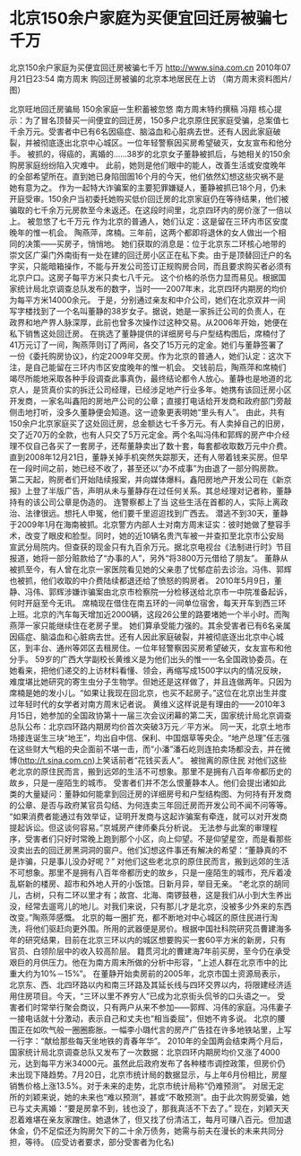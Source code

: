 # 北京150余户家庭为买便宜回迁房被骗七千万

北京150余户家庭为买便宜回迁房被骗七千万
http://www.sina.com.cn  2010年07月21日23:54  南方周末
购回迁房被骗的北京本地居民在上访 （南方周末资料图片/图）

北京旺地回迁房骗局 150余家庭一生积蓄被忽悠
南方周末特约撰稿 冯翔
核心提示：为了冒名顶替买一间便宜的回迁房，150多户北京原住民家庭受骗，总案值七千余万元。受害者中已有6名因癌症、脑溢血和心脏病去世。还有人因此家庭破裂，并被彻底逐出北京中心城区。一位年轻警察因买房希望破灭，女友宣布和他分手。
被抓的，得癌的，离婚的……38岁的北京女子董静被抓后，与她相关的150余购房家庭纷纷陷入灾难中。
此前，她则是他们眼中的能人，改善生活或安度晚年的全部希望所在。直到她已身陷囹圄16个月的今天，他们依然幻想这些灾祸不是她有意为之。
作为一起特大诈骗案的主要犯罪嫌疑人，董静被抓已18个月，仍未开庭受审。150余户当初委托她购买低价回迁房的北京家庭仍在等待结果，他们被骗取的七千余万元房款至今未返还。在这段时间里，北京四环内的房价涨了一倍以上。
被忽悠了七千万元
作为北京的普通人，她们认定：这是留在三环内市区安度晚年的惟一机会。
陶燕萍，席楠。三年前，这两个都即将退休的女人做出一个相同的决策——买房子，悄悄地。
她们获取的消息是：位于北京东二环核心地带的崇文区广渠门外南街有一处在建的回迁房小区正在私下卖。由于是顶替回迁户的名字买，只能暗箱操作，不能与开发公司签订正规购房合同，而且要求购买者必须有北京户口。这房子每平方米只卖七八千元。
这个价格的杀伤力显而易见。根据国家统计局北京调查总队发布的数字，当时——2007年末，北京四环内期房的均价为每平方米14000余元。
于是，分别通过亲友和中介公司，她们在北京双井一间写字楼找到了一个名叫董静的38岁女子。据说，她是一家拆迁公司的负责人，在政界和地产界人脉深厚，此前也曾多次操作过这种交易。从2006年开始，她便在私下销售这处回迁房。
在挑选了董静提供的详细房号与户型结构图后，席楠付了41万元订了一间，陶燕萍则订了两间，各交了15万元的定金。她们与董静签署了一份《委托购房协议》，约定2009年交房。作为北京的普通人，她们认定：这次下注，是自己能留在三环内市区安度晚年的惟一机会。
交钱前后，陶燕萍和席楠们竭尽所能地采取各种手段调查此事真伪，最终结论都令人放心。董静也是地道的北京人，是货真价实的拆迁公司经理，已经涉足地产行业多年。她携有该回迁房小区开发商，一家名叫鑫阳的房地产公司的公章；直接打电话给开发商和政府部门旁敲侧击地打听，没多久董静便会知道。这一迹象更表明她“里头有人”。
由此，共有150余户北京家庭买了这处回迁房，总金额达七千多万元。有人卖掉自己的旧房，交了近70万的全款，也有人只交了5万元定金。两个名叫冯伟和郭辉的房产中介经理不仅自己各买了一套房子，还帮董静卖出了数十套，每套都收取数万元中介费。
直到2008年12月21日，董静关掉手机突然失踪那天，还有人带着钱来买房。但早在一段时间之前，她已经不收了，甚至还以“办不成事”为由退了一部分购房款。
第二天起，购房者们开始陆续报案，并向媒体爆料。鑫阳房地产开发公司在《新京报》上登了半版广告，声明从未与董静存在过任何关系。其总经理对记者称，董静持有的该公司公章是伪造的。
连警察都上了当
这些生活在首都的人，实际上离政治、法律很远。想托人申冤，他们要千里迢迢找到广西去。
潜逃不到30天，董静于2009年1月在海南被抓。北京警方内部人士对南方周末证实：彼时她做了整容手术，改变了眼皮和脸型。同时，她的近10辆名贵汽车被一并查扣至北京市公安局宣武分局院内。但查获的现金只有九百余万元。据北京电视台《法制进行时》节目报道，她将一部分赃款给了“办事的人”，另外“将3800万元借给了朋友”。
董静从被抓至今，有人曾在北京一家医院看见她的父亲患了忧郁症前去诊治。冯伟、郭辉也被抓，他们收取的中介费陆续都退还给了愤怒的购房者。
2010年5月9日，董静、冯伟、郭辉涉嫌诈骗案由北京市检察院一分检移送给北京市一中院准备起诉，何时开庭至今无讯。
席楠现在借住在南五环的一间单位宿舍，每天开车到西三环上班。北京的汽车每天增加近2000辆，这段26公里的路要堵她一个半小时。而陶燕萍一家只能继续住在老房子里。
她们算承受能力强的。其余受害者已有6名亲属因癌症、脑溢血和心脏病去世。还有人因此家庭破裂，并被彻底逐出北京中心城区，到丰台、通州等郊区去租房住。一位年轻警察因买房希望破灭，女友宣布和他分手。
59岁的广西大学副校长黄维义是为他们出头的惟一一名全国政协委员。在她看来，把他们递交的上访材料看懂、领会，再缩写成1500字以内的情况反映，难度堪比她研究的寄生虫分子生物学。但她还是这样做了，并且连做两年。只因为席楠是她的发小儿。“如果让我现在回北京，也买不起房子。”这位在北京出生并度过年轻时代的女学者对南方周末记者说。
黄维义这样说是有理由的——2010年3月15日，她参加的全国政协第十一届三次会议闭幕的第二天，国家统计局北京调查总队公布：北京四环路内期房均价首次突破3万元／平方米。
同一天，北京土地市场接连诞生三块“地王”，均出自中信、保利、中国烟草等央企。“地产总理”任志强在这些财大气粗的央企面前不堪一击，而“小潘”潘石屹则连拍卖场都没去，并在微博(http://t.sina.com.cn)上笑话前者“花钱买丢人”。
被抛离的原住民
对他们这些老北京的原住民而言，搬到远郊的生活不可想象。那里不是拥有八百年帝都历史的故乡，只是一座陌生的城市。
受害者们并不怎么恨董静本人。他们会提出诸如此类的大量疑问：董静如何能拿到回迁房的详细房号和户型结构图、为何持有开发商的公章、是否与政府某官员勾结、为何连卖三年回迁房而开发公司不闻不问等等。
“如果消费者能通过有效举证，证明开发商与这起诈骗案有牵连，就可以对开发商提起诉讼。但这谈何容易。”京城房产律师秦兵分析说。
无法参与此案的审理程序，受害者们只好时常晚上跑到那个小区，向上仰望。不是仰望星空，而是看那些没卖出去的回迁房黑洞洞的窗户。他们幻想这件事还有解决的希望：“董静真的不是诈骗，只是事儿没办好呢？”
对他们这些老北京的原住民而言，搬到远郊的生活不可想象。那里不是拥有八百年帝都历史的故乡，只是一座陌生的城市，充斥着凌乱崭新的楼房、超市和外地人开的小饭馆。日新月异，举目无亲。
“老北京的胡同儿，古树，只有二环以里才有；故宫、北海、南锣鼓巷，这是我们从小到大生养出没，经常去遛弯儿的地儿。对我们来说，只有那儿才是北京，没被多少外来的东西改变。”陶燕萍感慨。
北京的每一圈扩充，都不断地对中心城区的原住民进行淘洗，将他们驱赶向更外围。所用的武器便是房价。根据中国社科院研究员曹建海多年的研究结果，目前在北京三环以内的城区想要购买一套60平方米的新房，只有官员、白领阶层中的收入较高阶层。
籍贯河北的曹建海7年前买房，至今仍在承受艰巨的月供压力。他在为南方周末所做的分析中形容，“上述人群在北京市中的比重大约为10%－15%”。
在董静开始卖房前的2005年，北京市国土资源局表示，北京东、西、北四环路以内和南三环路及其延长线与四环交界以内，将限建经济适用住房项目。今天，“三环以里不养穷人”已成为北京街头侃爷的口头语之一。
受害者们时常举行聚会商议，只有两户从来不参加——郭辉、冯伟的家庭。冯伟妻子一接电话就十分激动，表示自己和丈夫也“相当委屈”，但她不肯多说。
北京的腰围正在如吹气般一圈圈膨胀。一幅李小璐代言的房产广告挂在许多地铁站里，上写一行字：“献给那些每天坐地铁的青春年华”。
2010年的全国两会结束两个月后，国家统计局北京调查总队又发布了一次数据：北京四环内期房均价又涨了4000元，达到每平方米34000元。虽然此后政府发布了各种楼市调控政策，但房价仍未出现下降趋势。7月20日，北京市统计局的数据显示，与上年6月份相比，房屋销售价格上涨13.5%。对于未来的走势，北京市统计局称“仍难预测”。
对居无定所的刘颖来说，她的未来也“难以预测”，甚或“不敢预测”。由于此次购房受骗，她已与丈夫离婚：“要是房拿不到，钱也没了，那我真活不下去了。”
现在，刘颖天天忍着难堪在亲友家蹭住。她退休了，但又找了份清洁工，每月可赚八百元。但加退休金，仍不足偿还为购房欠下的二十余万债务，她需与前夫在漫长的未来共同分担，等待。
(应受访者要求，部分受害者为化名)

